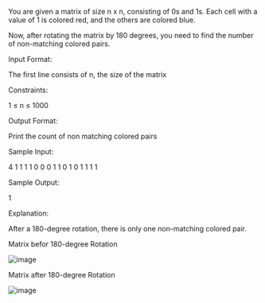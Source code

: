 You are given a matrix of size n x n, consisting of 0s and 1s. Each cell with a value of 1 is colored red, and the others are colored blue.

Now, after rotating the matrix by 180 degrees, you need to find the number of non-matching colored pairs.

Input Format:

The first line consists of n, the size of the matrix

Constraints:

1 ≤ n ≤ 1000

Output Format:

Print the count of non matching colored pairs

Sample Input:

4
1 1 1 1
0 0 0 1
1 0 1 0
1 1 1 1

Sample Output:

1

Explanation:

After a 180-degree rotation, there is only one non-matching colored pair.

Matrix befor 180-degree Rotation

![image](https://imgtr.ee/images/2023/10/06/80e814fcb9f0a7b63a39d6a078360e16.jpeg)

Matrix after 180-degree Rotation

![image](https://imgtr.ee/images/2023/10/06/80e814fcb9f0a7b63a39d6a078360e16.jpeg)